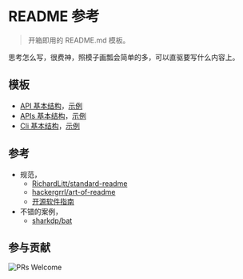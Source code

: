 # README 参考

> 开箱即用的 README.md 模板。

思考怎么写，很费神，照模子画瓢会简单的多，可以直驱要写什么内容上。

## 模板

- [API 基本结构][API 基本结构]，[示例][api]
- [APIs 基本结构][APIs 基本结构]，[示例][apis]
- [Cli 基本结构][Cli 基本结构]，[示例][cli]

## 参考

- 规范，
  - [RichardLitt/standard-readme][RichardLitt/standard-readme]
  - [hackergrrl/art-of-readme][hackergrrl/art-of-readme]
  - [开源软件指南][opensource.guide]
- 不错的案例，
  - [sharkdp/bat][sharkdp/bat]

## 参与贡献

![PRs Welcome][prs welcome badge]



[api]: https://github.com/iyowei/is-esm/blob/main/README.md
[apis]: https://github.com/iyowei/callsite-home/blob/main/README.md
[cli]: https://github.com/iyowei/create-esm/blob/main/README.md

[API 基本结构]: https://github.com/iyowei/readme-templates/blob/main/api_constructor.md
[APIs 基本结构]: https://github.com/iyowei/readme-templates/blob/main/apis_constructor.md
[Cli 基本结构]: https://github.com/iyowei/readme-templates/blob/main/cli_constructor.md

[hackergrrl/art-of-readme]: https://github.com/hackergrrl/art-of-readme
[RichardLitt/standard-readme]: https://github.com/RichardLitt/standard-readme

[sharkdp/bat]: https://github.com/sharkdp/bat/blob/master/doc/README-zh.md

[opensource.guide]: https://opensource.guide/zh-hans/

[prs welcome badge]: https://img.shields.io/badge/PRs-welcome-brightgreen.svg?style=flat
